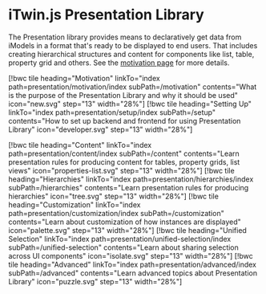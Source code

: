 # iTwin.js Presentation Library

The Presentation library provides means to declaratively get data from iModels in a format that's ready to be displayed to end users. That includes creating hierarchical structures and content for components like list, table, property grid and others. See the [motivation page](./motivation/index.md) for more details.

[!bwc tile heading="Motivation" linkTo="index path=presentation/motivation/index subPath=/motivation" contents="What is the purpose of the Presentation Library and why it should be used" icon="new.svg" step="13" width="28%"]
[!bwc tile heading="Setting Up" linkTo="index path=presentation/setup/index subPath=/setup" contents="How to set up backend and frontend for using Presentation Library" icon="developer.svg" step="13" width="28%"]

[!bwc tile heading="Content" linkTo="index path=presentation/content/index subPath=/content" contents="Learn presentation rules for producing content for tables, property grids, list views" icon="properties-list.svg" step="13" width="28%"]
[!bwc tile heading="Hierarchies" linkTo="index path=presentation/hierarchies/index subPath=/hierarchies" contents="Learn presentation rules for producing hierarchies" icon="tree.svg" step="13" width="28%"]
[!bwc tile heading="Customization" linkTo="index path=presentation/customization/index subPath=/customization" contents="Learn about customization of how instances are displayed" icon="palette.svg" step="13" width="28%"]
[!bwc tile heading="Unified Selection" linkTo="index path=presentation/unified-selection/index subPath=/unified-selection" contents="Learn about sharing selection across UI components" icon="isolate.svg" step="13" width="28%"]
[!bwc tile heading="Advanced" linkTo="index path=presentation/advanced/index subPath=/advanced" contents="Learn advanced topics about Presentation Library" icon="puzzle.svg" step="13" width="28%"]
